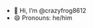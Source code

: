 - 👋 Hi, I’m @crazyfrog8612
- 😄 Pronouns: he/him
  

<!---
crazyfrog8612/crazyfrog8612 is a ✨ special ✨ repository because its `README.md` (this file) appears on your GitHub profile.
You can click the Preview link to take a look at your changes.
--->

